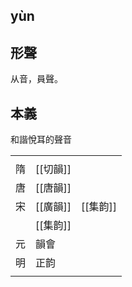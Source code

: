 
## yùn
## 形聲
从音，員聲。

## 本義
和諧悅耳的聲音




|     |        |        |
| --- | ------ | ------ |
|     |        |        |
| 隋   | [[切韻]] |        |
| 唐   | [[唐韻]] |        |
| 宋   | [[廣韻]] | [[集韵]] |
|     | [[集韵]] |        |
| 元   | 韻會     |        |
| 明   | 正韵     |        |
|     |        |        |
